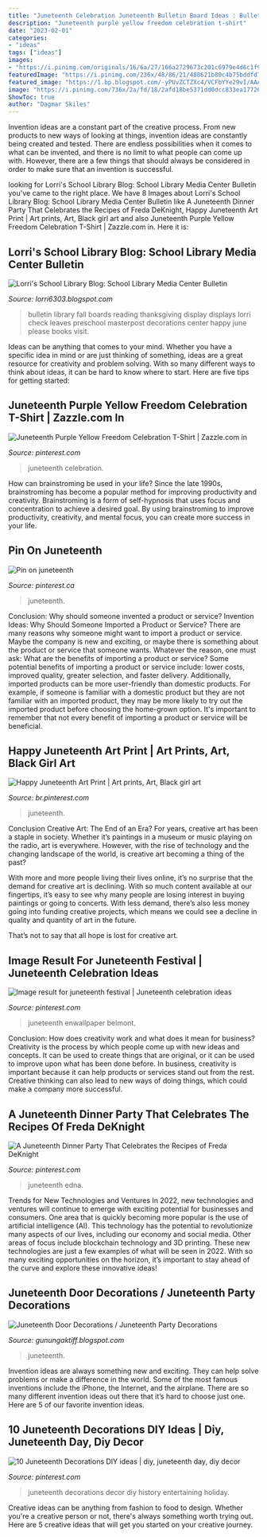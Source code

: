 ```yaml
---
title: "Juneteenth Celebration Juneteenth Bulletin Board Ideas : Bulletin Library Fall Boards Reading Thanksgiving Display Displays Lorri Check Leaves Preschool Masterpost Decorations Center Happy June Please Books Visit"
description: "Juneteenth purple yellow freedom celebration t-shirt"
date: "2023-02-01"
categories:
- "ideas"
tags: ["ideas"]
images:
- "https://i.pinimg.com/originals/16/6a/27/166a2729673c201c6979e4d6c1f9d16d.jpg"
featuredImage: "https://i.pinimg.com/236x/48/86/21/488621b80c4b75bddfd7607ea09a5e8c--entertaining.jpg"
featured_image: "https://1.bp.blogspot.com/-yPUvZCTZXc4/VCFbYYe29vI/AAAAAAAAAR8/1gDkD8tW3YI/s1600/Fall%2Bbulletin%2Bboard%2B2014%2B007.JPG"
image: "https://i.pinimg.com/736x/2a/fd/18/2afd18be5371dd0dcc833ea177260ab0.jpg"
ShowToc: true
author: "Dagmar Skiles"
---
```



Invention ideas are a constant part of the creative process. From new products to new ways of looking at things, invention ideas are constantly being created and tested. There are endless possibilities when it comes to what can be invented, and there is no limit to what people can come up with. However, there are a few things that should always be considered in order to make sure that an invention is successful.

	

		
looking for Lorri&#039;s School Library Blog: School Library Media Center Bulletin you've came to the right place. We have 8 Images about Lorri&#039;s School Library Blog: School Library Media Center Bulletin like A Juneteenth Dinner Party That Celebrates the Recipes of Freda DeKnight, Happy Juneteenth Art Print | Art prints, Art, Black girl art and also Juneteenth Purple Yellow Freedom Celebration T-Shirt | Zazzle.com in. Here it is:
		
    
## Lorri&#039;s School Library Blog: School Library Media Center Bulletin

<img loading=lazy src="https://1.bp.blogspot.com/-yPUvZCTZXc4/VCFbYYe29vI/AAAAAAAAAR8/1gDkD8tW3YI/s1600/Fall%2Bbulletin%2Bboard%2B2014%2B007.JPG" onerror="this.onerror=null;this.src='https://tse2.mm.bing.net/th?id=OIP.Cug3Luna8NE53j4MbxJvoQHaFj&amp;pid=15.1';" alt="Lorri&#039;s School Library Blog: School Library Media Center Bulletin">

_Source: lorri6303.blogspot.com_

>bulletin library fall boards reading thanksgiving display displays lorri check leaves preschool masterpost decorations center happy june please books visit. 

	

Ideas can be anything that comes to your mind. Whether you have a specific idea in mind or are just thinking of something, ideas are a great resource for creativity and problem solving. With so many different ways to think about ideas, it can be hard to know where to start. Here are five tips for getting started: 

    
## Juneteenth Purple Yellow Freedom Celebration T-Shirt | Zazzle.com In

<img loading=lazy src="https://i.pinimg.com/originals/16/6a/27/166a2729673c201c6979e4d6c1f9d16d.jpg" onerror="this.onerror=null;this.src='https://tse1.mm.bing.net/th?id=OIP.cC42_T7vDQk7ky_kZEkeggHaHa&amp;pid=15.1';" alt="Juneteenth Purple Yellow Freedom Celebration T-Shirt | Zazzle.com in">

_Source: pinterest.com_

>juneteenth celebration. 

	

How can brainstroming be used in your life?
Since the late 1990s, brainstroming has become a popular method for improving productivity and creativity. Brainstroming is a form of self-hypnosis that uses focus and concentration to achieve a desired goal. By using brainstroming to improve productivity, creativity, and mental focus, you can create more success in your life.

    
## Pin On Juneteenth

<img loading=lazy src="https://i.pinimg.com/736x/fc/06/25/fc06255917fd1422d557f90f34a44377.jpg" onerror="this.onerror=null;this.src='https://tse4.mm.bing.net/th?id=OIP.5uW1pqpLTA1MkhYBuYFl3AHaLH&amp;pid=15.1';" alt="Pin on juneteenth">

_Source: pinterest.ca_

>juneteenth. 

	

Conclusion: Why should someone invented a product or service?
Invention Ideas: Why Should Someone Imported a Product or Service?
There are many reasons why someone might want to import a product or service. Maybe the company is new and exciting, or maybe there is something about the product or service that someone wants. Whatever the reason, one must ask: What are the benefits of importing a product or service? 
Some potential benefits of importing a product or service include: lower costs, improved quality, greater selection, and faster delivery. Additionally, imported products can be more user-friendly than domestic products. For example, if someone is familiar with a domestic product but they are not familiar with an imported product, they may be more likely to try out the imported product before choosing the home-grown option. 
It's important to remember that not every benefit of importing a product or service will be beneficial.

    
## Happy Juneteenth Art Print | Art Prints, Art, Black Girl Art

<img loading=lazy src="https://i.pinimg.com/736x/2a/fd/18/2afd18be5371dd0dcc833ea177260ab0.jpg" onerror="this.onerror=null;this.src='https://tse2.mm.bing.net/th?id=OIP.exiQEqs90lZ73Q9S2hDxBwHaHa&amp;pid=15.1';" alt="Happy Juneteenth Art Print | Art prints, Art, Black girl art">

_Source: br.pinterest.com_

>juneteenth. 

	

Conclusion
Creative Art: The End of an Era?
For years, creative art has been a staple in society. Whether it’s paintings in a museum or music playing on the radio, art is everywhere. However, with the rise of technology and the changing landscape of the world, is creative art becoming a thing of the past?

With more and more people living their lives online, it’s no surprise that the demand for creative art is declining. With so much content available at our fingertips, it’s easy to see why many people are losing interest in buying paintings or going to concerts. With less demand, there’s also less money going into funding creative projects, which means we could see a decline in quality and quantity of art in the future.

That’s not to say that all hope is lost for creative art.

    
## Image Result For Juneteenth Festival | Juneteenth Celebration Ideas

<img loading=lazy src="https://i.pinimg.com/originals/53/93/ba/5393ba706aaefa2841a291b4c6c06ccf.png" onerror="this.onerror=null;this.src='https://tse4.mm.bing.net/th?id=OIP.LGeAa2PzbH7FI2nRsS2p0QHaGB&amp;pid=15.1';" alt="Image result for juneteenth festival | Juneteenth celebration ideas">

_Source: pinterest.com_

>juneteenth enwallpaper belmont. 

	

Conclusion: How does creativity work and what does it mean for business?
Creativity is the process by which people come up with new ideas and concepts. It can be used to create things that are original, or it can be used to improve upon what has been done before. In business, creativity is important because it can help products or services stand out from the rest. Creative thinking can also lead to new ways of doing things, which could make a company more successful.

    
## A Juneteenth Dinner Party That Celebrates The Recipes Of Freda DeKnight

<img loading=lazy src="https://i.pinimg.com/originals/b3/1b/1e/b31b1ef8fa038a3e4724d8a6153db9bc.jpg" onerror="this.onerror=null;this.src='https://tse3.mm.bing.net/th?id=OIP.rLWFTf39usVmwb73G1TyewHaHa&amp;pid=15.1';" alt="A Juneteenth Dinner Party That Celebrates the Recipes of Freda DeKnight">

_Source: pinterest.com_

>juneteenth edna. 

	

Trends for New Technologies and Ventures
In 2022, new technologies and ventures will continue to emerge with exciting potential for businesses and consumers. One area that is quickly becoming more popular is the use of artificial intelligence (AI). This technology has the potential to revolutionize many aspects of our lives, including our economy and social media. Other areas of focus include blockchain technology and 3D printing. These new technologies are just a few examples of what will be seen in 2022. With so many exciting opportunities on the horizon, it’s important to stay ahead of the curve and explore these innovative ideas!

    
## Juneteenth Door Decorations / Juneteenth Party Decorations

<img loading=lazy src="https://media.istockphoto.com/photos/faded-and-weathered-wood-doors-with-christmas-wreaths-picture-id174904285?k=6&amp;m=174904285&amp;s=612x612&amp;w=0&amp;h=4gXvdmv9qCo0rQ2L5SWlJhRNWc8PiPyo-dfXQAHp2YY=" onerror="this.onerror=null;this.src='https://tse1.mm.bing.net/th?id=OIP.QXe_ih4jNJLRJc003EglpAAAAA&amp;pid=15.1';" alt="Juneteenth Door Decorations / Juneteenth Party Decorations">

_Source: gunungaktiff.blogspot.com_

>juneteenth. 

	

Invention ideas are always something new and exciting. They can help solve problems or make a difference in the world. Some of the most famous inventions include the iPhone, the Internet, and the airplane. There are so many different invention ideas out there that it’s hard to choose just one. Here are 5 of our favorite invention ideas.

    
## 10 Juneteenth Decorations DIY Ideas | Diy, Juneteenth Day, Diy Decor

<img loading=lazy src="https://i.pinimg.com/236x/48/86/21/488621b80c4b75bddfd7607ea09a5e8c--entertaining.jpg" onerror="this.onerror=null;this.src='https://tse3.mm.bing.net/th?id=OIP.46o6nJkH6NTYpKVHCeeq7wAAAA&amp;pid=15.1';" alt="10 Juneteenth Decorations DIY ideas | diy, juneteenth day, diy decor">

_Source: pinterest.com_

>juneteenth decorations decor diy history entertaining holiday. 

	

Creative ideas can be anything from fashion to food to design. Whether you're a creative person or not, there's always something worth trying out. Here are 5 creative ideas that will get you started on your creative journey.

